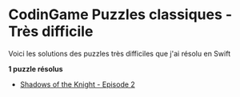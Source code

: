 # CodinGame Puzzles classiques - Très difficile

Voici les solutions des puzzles très difficiles que j'ai résolu en Swift

 **1 puzzle résolus**
- [Shadows of the Knight - Episode 2](https://github.com/Kous92/CodinGame-Swift-FR-/tree/main/Puzzles%20classiques/Tr%C3%A8s%20difficile/Shadows%20of%20the%20Knight%20-%20Episode%202)